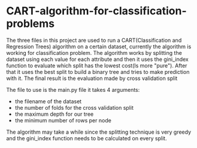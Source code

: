 # CART-algorithm-for-classification-problems
The three files in this project are used to run a CART(Classification and Regression Trees) algorithm on a certain dataset, currently the algorithm is working for classification problem.
The algorithm works by splitting the dataset using each value for each attribute and then it uses the gini_index function to evaluate which split has the lowest cost(Is more "pure").
After that it uses the best split to build a binary tree and tries to make prediction with it.
The final result is the evaluation made by cross validation split

The file to use is the main.py file it takes 4 arguments:

* the filename of the dataset
* the number of folds for the cross validation split
* the maximum depth for our tree
* the minimum number of rows per node

The algorithm may take a while since the splitting technique is very greedy and the gini_index function needs to be calculated on every split.
